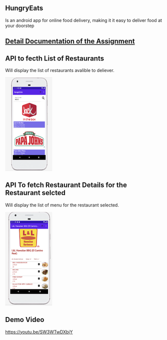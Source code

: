 ## HungryEats
Is an android app for online food delivery, making it it easy to deliver food at your doorstep


## [Detail Documentation of the Assignment](https://github.com/prideven/HungryEats/blob/Assignment2_Topic6/CMPE%20277_Assignment2.docx)


## API to fecth List of Restaurants
Will display the list of restaurants avalible to deliever. 
<div>
<img src='screenshots/menu.png' width = 150 height = 300>&nbsp; &nbsp;
</div>


## API To fetch Restaurant Details for the Restaurant selcted
Will display the list of menu for the restaurant selected.

<div>
<img src='screenshots/restaurant.png' width = 150 height = 300>&nbsp; &nbsp;
</div>


## Demo Video
https://youtu.be/SW3WTwDXbjY
